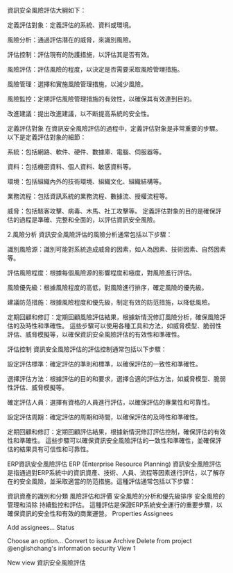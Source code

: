 資訊安全風險評估大綱如下：

定義評估對象：定義評估的系統、資料或環境。

風險分析：通過評估潛在的威脅，來識別風險。

評估控制：評估現有的防護措施，以評估其是否有效。

風險評估：評估風險的程度，以決定是否需要采取風險管理措施。

風險管理：選擇和實施風險管理措施，以減少風險。

風險監控：定期評估風險管理措施的有效性，以確保其有效達到目的。

改進建議：提出改進建議，以不断提高系統的安全性。

定義評估對象
在資訊安全風險評估的過程中，定義評估對象是非常重要的步驟。以下是定義評估對象的細節：

系統：包括網路、軟件、硬件、數據庫、電腦、伺服器等。

資料：包括機密資料、個人資料、敏感資料等。

環境：包括組織內外的技術環境、組織文化、組織結構等。

業務流程：包括資訊系統的業務流程、數據流、授權流程等。

威脅：包括駭客攻擊、病毒、木馬、社工攻擊等。
定義評估對象的目的是確保評估的過程是準確、完整和全面的，以評估資訊安全風險。

2.風險分析
資訊安全風險評估的風險分析通常包括以下步驟：

識別風險源：識別可能對系統造成威脅的因素，如人為因素、技術因素、自然因素等。

評估風險程度：根據每個風險源的影響程度和極度，對風險進行評估。

風險優先級：根據風險程度的高低，對風險進行排序，確定風險的優先級。

建議防范措施：根據風險程度和優先級，制定有效的防范措施，以降低風險。

定期回顧和修訂：定期回顧風險評估結果，根據新情況修訂風險分析，確保風險評估的及時性和準確性。
這些步驟可以使用各種工具和方法，如威脅模型、脆弱性評估、威脅模擬等，以確保資訊安全風險評估的有效性和準確性。

評估控制
資訊安全風險評估的評估控制通常包括以下步驟：

設定評估標準：確定評估的準則和標準，以確保評估的一致性和準確性。

選擇評估方法：根據評估的目的和要求，選擇合適的評估方法，如威脅模型、脆弱性評估、威脅模擬等。

確定評估人員：選擇有資格的人員進行評估，以確保評估的專業性和可靠性。

設定評估周期：確定評估的周期和時間，以確保評估的及時性和準確性。

定期回顧和修訂：定期回顧評估結果，根據新情況修訂評估控制，確保評估的有效性和準確性。
這些步驟可以確保資訊安全風險評估的一致性和準確性，並確保評估的結果具有可信性和可靠性。

ERP資訊安全風險評估
ERP (Enterprise Resource Planning) 資訊安全風險評估是指通過對ERP系統中的資訊資產、技術、人員、流程等因素進行評估，以了解存在的安全風險，並采取適當的防范措施。這種評估通常包括以下步驟：

資訊資產的識別和分類
風險評估和評價
安全風險的分析和優先級排序
安全風險的管理和消除
持續監控和評估。
這種評估是保證ERP系統安全運行的重要步驟，以確保資訊的安全性和有效的商業運營。
Properties
Assignees

Add assignees…
Status

Choose an option…
Convert to issue
Archive
Delete from project
@englishchang's information security
View 1

New view
資訊安全風險評估
